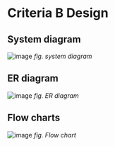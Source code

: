 # Criteria B Design
## System diagram
![image](https://github.com/user-attachments/assets/c51a8a33-4f16-400b-912f-46b3dc12b8a8)
_fig. system diagram_
## ER diagram
![image](https://github.com/user-attachments/assets/5d111ffa-210a-41b6-8eab-71b77f37e454)
_fig. ER diagram_
## Flow charts
![image](https://github.com/user-attachments/assets/c76fe721-f443-4bff-8bb2-6bd3ab4fd1d1)
_fig. Flow chart_
